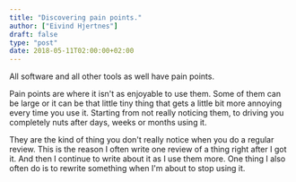 ```yaml
---
title: "Discovering pain points."
author: ["Eivind Hjertnes"]
draft: false
type: "post"
date: 2018-05-11T02:00:00+02:00
---
```


All software and all other tools as well have pain points.

Pain points are where it isn't as enjoyable to use them. Some of them
can be large or it can be that little tiny thing that gets a little bit
more annoying every time you use it. Starting from not really noticing
them, to driving you completely nuts after days, weeks or months using
it.

They are the kind of thing you don't really notice when you do a regular
review. This is the reason I often write one review of a thing right
after I got it. And then I continue to write about it as I use them
more. One thing I also often do is to rewrite something when I'm about
to stop using it.
